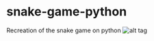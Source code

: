 # snake-game-python
Recreation of the snake game on python
![alt tag](https://cloud.githubusercontent.com/assets/15330574/23149386/70541d3e-f7a0-11e6-9006-fa4f70838e86.png)
